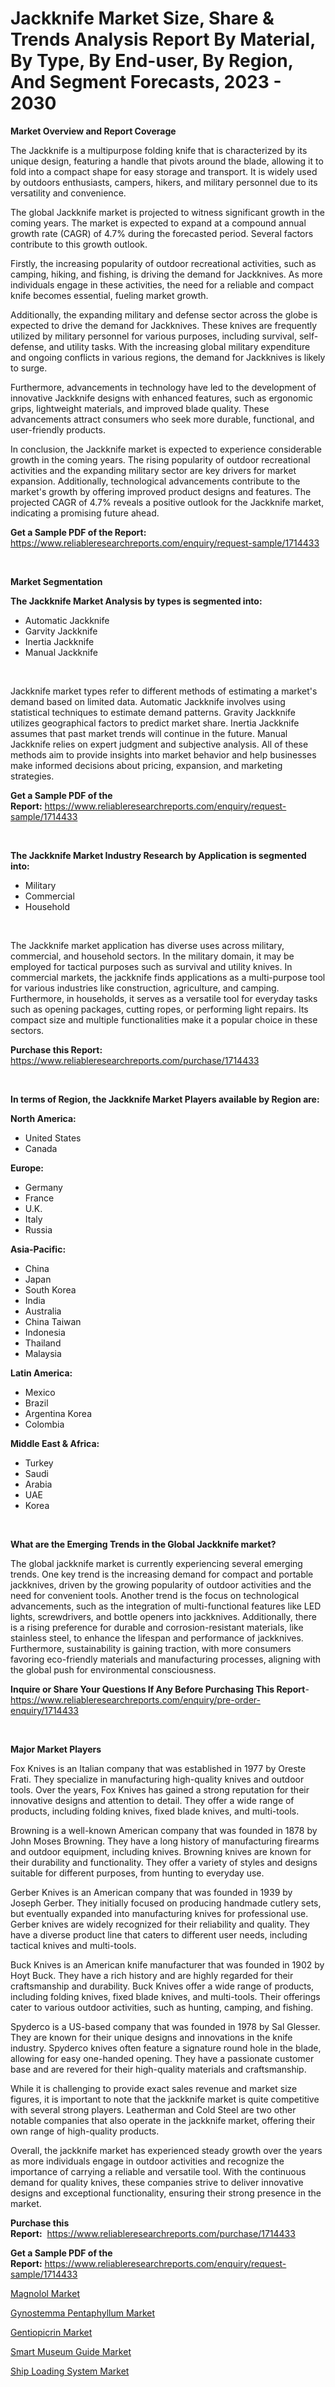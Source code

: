 <p><h1>Jackknife Market Size, Share & Trends Analysis Report By Material, By Type, By End-user, By Region, And Segment Forecasts, 2023 - 2030</h1></p><p><strong>Market Overview and Report Coverage</strong></p>
<p><p>The Jackknife is a multipurpose folding knife that is characterized by its unique design, featuring a handle that pivots around the blade, allowing it to fold into a compact shape for easy storage and transport. It is widely used by outdoors enthusiasts, campers, hikers, and military personnel due to its versatility and convenience.</p><p>The global Jackknife market is projected to witness significant growth in the coming years. The market is expected to expand at a compound annual growth rate (CAGR) of 4.7% during the forecasted period. Several factors contribute to this growth outlook. </p><p>Firstly, the increasing popularity of outdoor recreational activities, such as camping, hiking, and fishing, is driving the demand for Jackknives. As more individuals engage in these activities, the need for a reliable and compact knife becomes essential, fueling market growth.</p><p>Additionally, the expanding military and defense sector across the globe is expected to drive the demand for Jackknives. These knives are frequently utilized by military personnel for various purposes, including survival, self-defense, and utility tasks. With the increasing global military expenditure and ongoing conflicts in various regions, the demand for Jackknives is likely to surge.</p><p>Furthermore, advancements in technology have led to the development of innovative Jackknife designs with enhanced features, such as ergonomic grips, lightweight materials, and improved blade quality. These advancements attract consumers who seek more durable, functional, and user-friendly products.</p><p>In conclusion, the Jackknife market is expected to experience considerable growth in the coming years. The rising popularity of outdoor recreational activities and the expanding military sector are key drivers for market expansion. Additionally, technological advancements contribute to the market's growth by offering improved product designs and features. The projected CAGR of 4.7% reveals a positive outlook for the Jackknife market, indicating a promising future ahead.</p></p>
<p><strong>Get a Sample PDF of the Report:</strong> <a href="https://www.reliableresearchreports.com/enquiry/request-sample/1714433">https://www.reliableresearchreports.com/enquiry/request-sample/1714433</a></p>
<p>&nbsp;</p>
<p><strong>Market Segmentation</strong></p>
<p><strong>The Jackknife Market Analysis by types is segmented into:</strong></p>
<p><ul><li>Automatic Jackknife</li><li>Garvity Jackknife</li><li>Inertia Jackknife</li><li>Manual Jackknife</li></ul></p>
<p>&nbsp;</p>
<p><p>Jackknife market types refer to different methods of estimating a market's demand based on limited data. Automatic Jackknife involves using statistical techniques to estimate demand patterns. Gravity Jackknife utilizes geographical factors to predict market share. Inertia Jackknife assumes that past market trends will continue in the future. Manual Jackknife relies on expert judgment and subjective analysis. All of these methods aim to provide insights into market behavior and help businesses make informed decisions about pricing, expansion, and marketing strategies.</p></p>
<p><strong>Get a Sample PDF of the Report:</strong>&nbsp;<a href="https://www.reliableresearchreports.com/enquiry/request-sample/1714433">https://www.reliableresearchreports.com/enquiry/request-sample/1714433</a></p>
<p>&nbsp;</p>
<p><strong>The Jackknife Market Industry Research by Application is segmented into:</strong></p>
<p><ul><li>Military</li><li>Commercial</li><li>Household</li></ul></p>
<p>&nbsp;</p>
<p><p>The Jackknife market application has diverse uses across military, commercial, and household sectors. In the military domain, it may be employed for tactical purposes such as survival and utility knives. In commercial markets, the jackknife finds applications as a multi-purpose tool for various industries like construction, agriculture, and camping. Furthermore, in households, it serves as a versatile tool for everyday tasks such as opening packages, cutting ropes, or performing light repairs. Its compact size and multiple functionalities make it a popular choice in these sectors.</p></p>
<p><strong>Purchase this Report:</strong>&nbsp; <a href="https://www.reliableresearchreports.com/purchase/1714433">https://www.reliableresearchreports.com/purchase/1714433</a></p>
<p>&nbsp;</p>
<p><strong>In terms of Region, the Jackknife Market Players available by Region are:</strong></p>
<p>
    <p> <strong> North America: </strong>
        <ul>
            <li>United States</li>
            <li>Canada</li>
        </ul>
        </p> 
    <p> <strong> Europe: </strong>
        <ul>
            <li>Germany</li>
            <li>France</li>
            <li>U.K.</li>
            <li>Italy</li>
            <li>Russia</li>
        </ul>
        </p> 
    <p> <strong> Asia-Pacific: </strong>
        <ul>
            <li>China</li>
            <li>Japan</li>
            <li>South Korea</li>
            <li>India</li>
            <li>Australia</li>
            <li>China Taiwan</li>
            <li>Indonesia</li>
            <li>Thailand</li>
            <li>Malaysia</li>
        </ul>
        </p> 
    <p> <strong> Latin America: </strong>
        <ul>
            <li>Mexico</li>
            <li>Brazil</li>
            <li>Argentina Korea</li>
            <li>Colombia</li>
        </ul>
        </p> 
    <p> <strong> Middle East & Africa: </strong>
        <ul>
            <li>Turkey</li>
            <li>Saudi</li>
            <li>Arabia</li>
            <li>UAE</li>
            <li>Korea</li>
        </ul>
    </p>
    </p>
<p>&nbsp;</p>
<p><strong>What are the Emerging Trends in the Global Jackknife market?</strong></p>
<p><p>The global jackknife market is currently experiencing several emerging trends. One key trend is the increasing demand for compact and portable jackknives, driven by the growing popularity of outdoor activities and the need for convenient tools. Another trend is the focus on technological advancements, such as the integration of multi-functional features like LED lights, screwdrivers, and bottle openers into jackknives. Additionally, there is a rising preference for durable and corrosion-resistant materials, like stainless steel, to enhance the lifespan and performance of jackknives. Furthermore, sustainability is gaining traction, with more consumers favoring eco-friendly materials and manufacturing processes, aligning with the global push for environmental consciousness.</p></p>
<p><strong>Inquire or Share Your Questions If Any Before Purchasing This Report</strong>- <a href="https://www.reliableresearchreports.com/enquiry/pre-order-enquiry/1714433">https://www.reliableresearchreports.com/enquiry/pre-order-enquiry/1714433</a></p>
<p>&nbsp;</p>
<p><strong>Major Market Players</strong></p>
<p><p>Fox Knives is an Italian company that was established in 1977 by Oreste Frati. They specialize in manufacturing high-quality knives and outdoor tools. Over the years, Fox Knives has gained a strong reputation for their innovative designs and attention to detail. They offer a wide range of products, including folding knives, fixed blade knives, and multi-tools.</p><p>Browning is a well-known American company that was founded in 1878 by John Moses Browning. They have a long history of manufacturing firearms and outdoor equipment, including knives. Browning knives are known for their durability and functionality. They offer a variety of styles and designs suitable for different purposes, from hunting to everyday use.</p><p>Gerber Knives is an American company that was founded in 1939 by Joseph Gerber. They initially focused on producing handmade cutlery sets, but eventually expanded into manufacturing knives for professional use. Gerber knives are widely recognized for their reliability and quality. They have a diverse product line that caters to different user needs, including tactical knives and multi-tools.</p><p>Buck Knives is an American knife manufacturer that was founded in 1902 by Hoyt Buck. They have a rich history and are highly regarded for their craftsmanship and durability. Buck Knives offer a wide range of products, including folding knives, fixed blade knives, and multi-tools. Their offerings cater to various outdoor activities, such as hunting, camping, and fishing.</p><p>Spyderco is a US-based company that was founded in 1978 by Sal Glesser. They are known for their unique designs and innovations in the knife industry. Spyderco knives often feature a signature round hole in the blade, allowing for easy one-handed opening. They have a passionate customer base and are revered for their high-quality materials and craftsmanship.</p><p>While it is challenging to provide exact sales revenue and market size figures, it is important to note that the jackknife market is quite competitive with several strong players. Leatherman and Cold Steel are two other notable companies that also operate in the jackknife market, offering their own range of high-quality products.</p><p>Overall, the jackknife market has experienced steady growth over the years as more individuals engage in outdoor activities and recognize the importance of carrying a reliable and versatile tool. With the continuous demand for quality knives, these companies strive to deliver innovative designs and exceptional functionality, ensuring their strong presence in the market.</p></p>
<p><strong>Purchase this Report:</strong>&nbsp;&nbsp;<a href="https://www.reliableresearchreports.com/purchase/1714433">https://www.reliableresearchreports.com/purchase/1714433</a></p>
<p></p>
<p><strong>Get a Sample PDF of the Report:</strong>&nbsp;<a href="https://www.reliableresearchreports.com/enquiry/request-sample/1714433">https://www.reliableresearchreports.com/enquiry/request-sample/1714433</a></p>
<p><p><a href="https://www.linkedin.com/pulse/magnolol-market-insights-players-forecast-till-2030-yeager-group-xnkjf/">Magnolol Market</a></p><p><a href="https://www.linkedin.com/pulse/gynostemma-pentaphyllum-market-research-report-provides-3k7jf/">Gynostemma Pentaphyllum Market</a></p><p><a href="https://www.linkedin.com/pulse/gentiopicrin-market-size-share-global-analysis-report-2023--fmsef/">Gentiopicrin Market</a></p><p><a href="https://medium.com/@rameshramurp23/decoding-smart-museum-guide-market-metrics-market-share-trends-and-growth-patterns-25c30fa0e1b5">Smart Museum Guide Market</a></p><p><a href="https://medium.com/@devidwarnerrp23/ship-loading-system-market-comprehensive-assessment-by-type-application-and-geography-da6c2779042e">Ship Loading System Market</a></p></p>